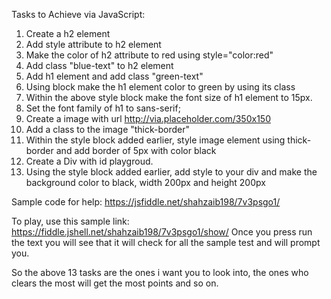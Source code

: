 Tasks to Achieve via JavaScript:

1. Create a h2 element 
2. Add style attribute to h2 element 
3. Make the color of h2 attribute to red using style="color:red" 
4. Add class "blue-text" to h2 element 
5. Add h1 element and add class "green-text" 
6. Using <style> </style> block make the h1 element color to green by using its class 
7. Within the above style block make the font size of h1 element to 15px.
8. Set the font family of h1 to sans-serif;
9. Create a image with url http://via.placeholder.com/350x150 
10. Add a class to the image "thick-border"
11. Within the style block added earlier, style image element using thick-border and add border of 5px with color black
12. Create a Div with id playgroud. 
13. Using the style block added earlier, add style to your div and make the background color to black, width 200px and height 200px

Sample code for help: https://jsfiddle.net/shahzaib198/7v3psgo1/

To play, use this sample link: https://fiddle.jshell.net/shahzaib198/7v3psgo1/show/
Once you press run the text you will see that it will check for all the sample test and will prompt you.

So the above 13 tasks are the ones i want you to look into, the ones who clears the most will get the most points and so on.
